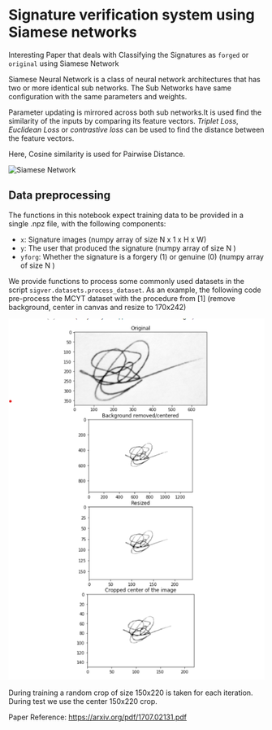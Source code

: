 # Signature verification system using Siamese networks

Interesting Paper that deals with Classifying the Signatures as `forged` or `original` using Siamese Network

Siamese Neural Network is a class of neural network architectures that has two or more identical sub networks. The Sub Networks have same configuration with the same parameters and weights.

Parameter updating is mirrored across both sub networks.It is used find the similarity of the inputs by comparing its feature vectors.
*Triplet Loss*, *Euclidean Loss* or *contrastive loss* can be used to find the distance between the feature vectors.

Here, Cosine similarity is used for Pairwise Distance.


![Siamese Network](https://cdn-images-1.medium.com/max/800/1*LwOBbwGXMZUy6OzkFAPTzw.png)


## Data preprocessing

The functions in this notebook expect training data to be provided in a single .npz file, with the following components:

* ```x```: Signature images (numpy array of size N x 1 x H x W)
* ```y```: The user that produced the signature (numpy array of size N )
* ```yforg```: Whether the signature is a forgery (1) or genuine (0) (numpy array of size N )

We provide functions to process some commonly used datasets in the script ```sigver.datasets.process_dataset```. 
As an example, the following code pre-process the MCYT dataset with the procedure from [1] (remove background, center in canvas and resize to 170x242)

![Data preprocessing](https://github.com/medAli-ai/Siamese-signature-verification-with-confidence/blob/main/Images/processed.png)

During training a random crop of size 150x220 is taken for each iteration. During test we use the center 150x220 crop.

Paper Reference: https://arxiv.org/pdf/1707.02131.pdf

